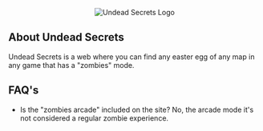 <p align="center">
  <img src="https://i.imgur.com/RCB7Owb.png" alt="Undead Secrets Logo"/>
</p>

## About Undead Secrets

Undead Secrets is a web where you can find any easter egg of any map in any game that has a "zombies" mode.

## FAQ's

- Is the "zombies arcade" included on the site? No, the arcade mode it's not considered a regular zombie experience.